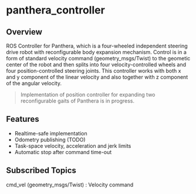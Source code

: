 # panthera_controller

## Overview

ROS Controller for Panthera, which is a four-wheeled independent steering drive robot with reconfigurable body expansion mechanism. Control is in a form of standard velocity command (geometry_msgs/Twist) to the geometic center of the robot and then splits into four velocity-controlled wheels and four position-controlled steering joints. This controller works with both x and y component of the linear velocity and also together with z component of the angular velocity.

> Implementation of position controller for expanding two reconfigurable gaits of Panthera is in progress.

## Features
- Realtime-safe implementation
- Odometry publishing (TODO)
- Task-space velocity, acceleration and jerk limits
- Automatic stop after command time-out

## Subscribed Topics

cmd_vel (geometry_msgs/Twist)
: Velocity command
